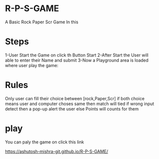 # R-P-S-GAME
A Basic Rock Paper Scr Game 
In this
# Steps
1-User Start the Game on click th Button Start
2-After Start the User will able to enter their Name and submit
3-Now a Playground area is loaded where user play the game:
 
 # Rules
 Only user can fill their choice between  [rock,Paper,Scr]
 if both choice means user and computer choses same then match will tied
 if wrong input detect then a pop-up alert the user
 else Points will counts for them
 
 
# play
You can paly the game on click this link

https://ashutosh-mishra-git.github.io/R-P-S-GAME/
